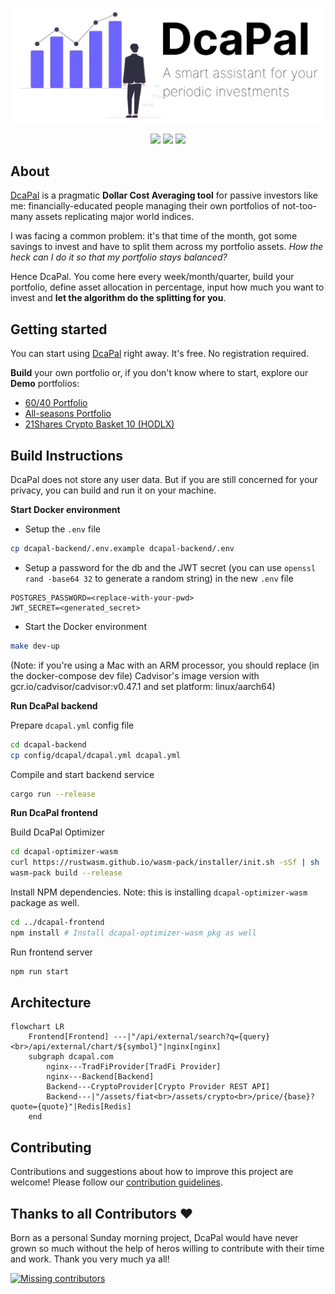 <p align="center">
  <a href="https://dcapal.com"><img src="dcapal-frontend/images/dcapal-og-bg-white-focused.jpg" width="800" /></a>
</p>

<p align="center">
<a href="https://dcapal.com"><img src="https://img.shields.io/website?label=dcapal.com&url=https%3A%2F%2Fdcapal.com"/></a>
<a href="https://github.com/dcapal/dcapal/actions/workflows/build-test.yml"><img src="https://img.shields.io/github/actions/workflow/status/dcapal/dcapal/build-test.yml"/></a>
<a href="https://github.com/dcapal/dcapal/blob/master/LICENSE"><img src="https://img.shields.io/github/license/dcapal/dcapal"/></a>
</p>

## About

[DcaPal](https://dcapal.com) is a pragmatic **Dollar Cost Averaging tool** for passive investors like me:
financially-educated people managing their own portfolios of not-too-many assets replicating major world indices.

I was facing a common problem: it's that time of the month, got some savings to invest and have to split them across my
portfolio assets. *How the heck can I do it so that my portfolio stays balanced?*

Hence DcaPal. You come here every week/month/quarter, build your portfolio, define asset allocation in percentage, input
how much you want to invest and **let the algorithm do the splitting for you**.

## Getting started

You can start using [DcaPal](https://dcapal.com) right away. It's free. No registration required.

**Build** your own portfolio or, if you don't know where to start, explore our **Demo** portfolios:

- [60/40 Portfolio](https://dcapal.com/demo/60-40)
- [All-seasons Portfolio](https://dcapal.com/demo/all-seasons)
- [21Shares Crypto Basket 10 (HODLX)](https://dcapal.com/demo/hodlx)

## Build Instructions

DcaPal does not store any user data. But if you are still concerned for your privacy, you can build and run it on your
machine.

**Start Docker environment**

- Setup the `.env` file

```bash
cp dcapal-backend/.env.example dcapal-backend/.env
```

- Setup a password for the db and the JWT secret (you can use `openssl rand -base64 32` to generate a random string) in
  the new `.env` file

```dotenv
POSTGRES_PASSWORD=<replace-with-your-pwd>
JWT_SECRET=<generated_secret>
```

- Start the Docker environment

```bash
make dev-up
```

(Note: if you're using a Mac with an ARM processor, you should replace (in the docker-compose dev file) Cadvisor's image
version with gcr.io/cadvisor/cadvisor:v0.47.1 and set platform: linux/aarch64)

**Run DcaPal backend**

Prepare `dcapal.yml` config file

```bash
cd dcapal-backend
cp config/dcapal/dcapal.yml dcapal.yml
```

Compile and start backend service

```bash
cargo run --release
```

**Run DcaPal frontend**

Build DcaPal Optimizer

```bash
cd dcapal-optimizer-wasm
curl https://rustwasm.github.io/wasm-pack/installer/init.sh -sSf | sh
wasm-pack build --release
```

Install NPM dependencies. Note: this is installing `dcapal-optimizer-wasm` package as well.

```bash
cd ../dcapal-frontend
npm install # Install dcapal-optimizer-wasm pkg as well
```

Run frontend server

```bash
npm run start
```

## Architecture

```mermaid
flowchart LR
    Frontend[Frontend] ---|"/api/external/search?q={query}<br>/api/external/chart/${symbol}"|nginx[nginx]
    subgraph dcapal.com
        nginx---TradFiProvider[TradFi Provider]
        nginx---Backend[Backend]
        Backend---CryptoProvider[Crypto Provider REST API]
        Backend---|"/assets/fiat<br>/assets/crypto<br>/price/{base}?quote={quote}"|Redis[Redis]
    end
```

## Contributing

Contributions and suggestions about how to improve this project are welcome! Please follow
our [contribution guidelines](CONTRIBUTING.md).

## Thanks to all Contributors ❤️

Born as a personal Sunday morning project, DcaPal would have never grown so much without the help of heros willing to
contribute with their time and work. Thank you very much ya all!

<a href="https://github.com/dcapal/dcapal/graphs/contributors">
  <img src="https://contrib.rocks/image?repo=dcapal/dcapal"  alt="Missing contributors"/>
</a>
